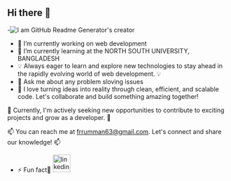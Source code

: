 ## Hi there 👋

-![I am GitHub Readme Generator's creator](https://media.licdn.com/dms/image/D5616AQGao1Aiis9X3A/profile-displaybackgroundimage-shrink_350_1400/0/1719842374316?e=1725494400&v=beta&t=DCR8DGYA5504YP046gfIVJRwqSu8oQaMdrkGYp-tuzM)

- 🔭 I’m currently working on web development 
- 🌱 I’m currently learning at the NORTH SOUTH UNIVERSITY, BANGLADESH
- 💡 Always eager to learn and explore new technologies to stay ahead in the rapidly evolving world of web development. 💡
- 💬 Ask me about any problem sloving issues
- 🚀 I love turning ideas into reality through clean, efficient, and scalable code. Let's collaborate and build something amazing together!

🌱 Currently, I'm actively seeking new opportunities to contribute to exciting projects and grow as a developer. 🌱

📫 You can reach me at frrumman63@gmail.com. Let's connect and share our knowledge! 📫
- ⚡ Fun fact🔲
[<img src='https://cdn.jsdelivr.net/npm/simple-icons@3.0.1/icons/linkedin.svg' alt='linkedin' height='40'>](https://www.linkedin.com/in/md-fazla-rabbi-rumman-b51669290/)  
